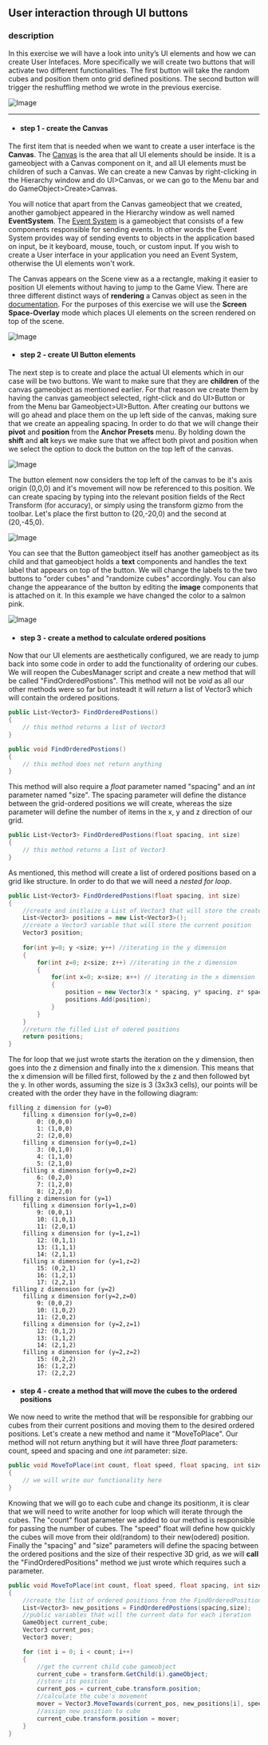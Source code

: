 ## User interaction through UI buttons

### description

In this exercise we will have a look into unity’s UI elements and how we can create User Intefaces. More specifically we will create two buttons that will activate two different functionalities. The first button will take the random cubes and position them onto grid defined positions. The second button will trigger the reshuffling method we wrote in the previous exercise. 

![Image](https://github.com/EleanaGrimshaw/unity-basic-training/blob/master/Image%20Links/UI_cubes_high.gif?raw=true)

---

* #### step 1 - create the Canvas
The first item that is needed when we want to create a user interface is the **Canvas**. The [Canvas](https://docs.unity3d.com/Packages/com.unity.ugui@1.0/manual/UICanvas.html) is the area that all UI elements should be inside. It is a gameobject with a Canvas component on it, and all UI elements must be children of such a Canvas. We can create a new Canvas by right-clicking in the Hierarchy window and do UI>Canvas, or we can go to the Menu bar and do GameObject>Create>Canvas. 

You will notice that apart from the Canvas gameobject that we created, another gamobject appeared in the Hierarchy window as well named **EventSystem**. The [Event System](https://docs.unity3d.com/Packages/com.unity.ugui@1.0/manual/EventSystem.html) is a gameobject that consists of a few components responsible for sending events. In other words the Event System provides way of sending events to objects in the application based on input, be it keyboard, mouse, touch, or custom input. If you wish to create a User interface in your application you need an Event System, otherwise the UI elements won't work. 

The Canvas appears on the Scene view as a a rectangle, making it easier to position UI elements without having to jump to the Game View. There are three different distinct ways of **rendering** a Canvas object as seen in the [documentation](https://docs.unity3d.com/Packages/com.unity.ugui@1.0/manual/UICanvas.html). For the purposes of this exercise we will use the **Screen Space-Overlay**  mode which places UI elements on the screen rendered on top of the scene. 

![Image](https://github.com/EleanaGrimshaw/unity-basic-training/blob/master/Image%20Links/screen%20space.JPG?raw=true)

* #### step 2 - create UI Button elements
The next step is to create and place the actual UI elements which in our case will be two buttons. We want to make sure that they are **children** of the canvas gameobject as mentioned earlier. For that reason we create them by having the canvas gameobject selected, right-click and do UI>Button or from the Menu bar Gameobject>UI>Button. After creating our buttons we will go ahead and place them on the up left side of the canvas, making sure that we create an appealing spacing. In order to do that we will change their **pivot** and **position** from the **Anchor Presets** menu. By holding down the **shift** and **alt** keys we make sure that we affect both pivot and position when we select the option to dock the button on the top left of the canvas.

![Image](https://github.com/EleanaGrimshaw/unity-basic-training/blob/master/Image%20Links/Anchors-UI.gif?raw=true)

The button element now considers the top left of the canvas to be it's axis origin (0,0,0) and it's movement will now be referenced to this position. We can create spacing by typing into the relevant position fields of the Rect Transform (for accuracy), or simply using the transform gizmo from the toolbar. Let's place the first button to (20,-20,0) and the second at (20,-45,0).

![Image](https://github.com/EleanaGrimshaw/unity-basic-training/blob/master/Image%20Links/button%20placement.JPG?raw=true)

You can see that the Button gameobject itself has another gameobject as its child and that gameobject holds a **text** components and handles the text label that appears on top of the button. We will change the labels to the two buttons to "order cubes" and "randomize cubes" accordingly. You can also change the appearance of the button by editing the **image** components that is attached on it. In this example we have changed the color to a salmon pink. 

![Image](https://github.com/EleanaGrimshaw/unity-basic-training/blob/master/Image%20Links/button%20editing.jpg?raw=true)

* #### step 3 - create a method to calculate ordered positions
Now that our UI elements are aesthetically configured, we are ready to jump back into some code in order to add the functionality of ordering our cubes. We will reopen the CubesManager script and create a new method that will be called "FindOrderedPostions". This method will not be *void* as all our other methods were so far but insteadt it will *return* a list of Vector3 which will contain the ordered positions.
```csharp
public List<Vector3> FindOrderedPostions()
{
    // this method returns a list of Vector3
}

public void FindOrderedPostions()
{
    // this method does not return anything
}
```
This method will also require a *float* parameter named "spacing" and an *int* parameter named "size". The spacing parameter will define the distance between the grid-ordered positions we will create, whereas the size parameter will define the number of items in the x, y and z direction of our grid.
```csharp
public List<Vector3> FindOrderedPostions(float spacing, int size)
{
    // this method returns a list of Vector3
}
```
As mentioned, this method will create a list of ordered positions based on a grid like structure. In order to do that we will need a *nested for loop*. 
```csharp
public List<Vector3> FindOrderedPostions(float spacing, int size)
{
    //create and initlaize a List of Vector3 that will store the created positions and will be returned at the end of this method
    List<Vector3> positions = new List<Vector3>();
    //create a Vector3 variable that will store the current position
    Vector3 position;
      
    for(int y=0; y <size; y++) //iterating in the y dimension
    {
        for(int z=0; z<size; z++) //iterating in the z dimension
        {
            for(int x=0; x<size; x++) // iterating in the x dimension
            {
                position = new Vector3(x * spacing, y* spacing, z* spacing);
                positions.Add(position);
            }
        }
    }
    //return the filled List of odered positions
    return positions;
}
```
The for loop that we just wrote starts the iteration on the y dimension, then goes into the z dimension and finally into the x dimension. This means that the x dimension will be filled first, followed by the z and then followed byt the y. In other words, assuming the size is 3 (3x3x3 cells), our points will be created with the order they have in the following diagram:
```
filling z dimension for (y=0)
    filling x dimension for(y=0,z=0)
        0: (0,0,0)
        1: (1,0,0)
        2: (2,0,0)
    filling x dimension for(y=0,z=1)
        3: (0,1,0)
        4: (1,1,0)
        5: (2,1,0)
    filling x dimension for(y=0,z=2)
        6: (0,2,0)
        7: (1,2,0)
        8: (2,2,0)
filling z dimension for (y=1)
    filling x dimension for(y=1,z=0)
        9: (0,0,1)
        10: (1,0,1)
        11: (2,0,1)
    filling x dimension for (y=1,z=1)
        12: (0,1,1)
        13: (1,1,1)
        14: (2,1,1)
    filling x dimension for (y=1,z=2)
        15: (0,2,1)
        16: (1,2,1)
        17: (2,2,1)
 filling z dimension for (y=2)
    filling x dimension for(y=2,z=0)
        9: (0,0,2)
        10: (1,0,2)
        11: (2,0,2)
    filling x dimension for (y=2,z=1)
        12: (0,1,2)
        13: (1,1,2)
        14: (2,1,2)
    filling x dimension for (y=2,z=2)
        15: (0,2,2)
        16: (1,2,2)
        17: (2,2,2) 
```

* #### step 4 - create a method that will move the cubes to the ordered positions
We now need to write the method that will be responsible for grabbing our cubes from their current positions and moving them to the desired ordered positions. Let's create a new method and name it "MoveToPlace". Our method will not return anything but it will have three *float* parameters: count, speed and spacing and one *int* parameter: size.
```csharp
public void MoveToPlace(int count, float speed, float spacing, int size)
{
    // we will write our functionality here
}
```
Knowing that we will go to each cube and change its positionm, it is clear that we will need to write another for loop which will iterate through the cubes. The "count" float parameter we added to our method is responsible for passing the number of cubes. The "speed" float will define how quickly the cubes will move from their old(random) to their new(odered) position. Finally the "spacing" and "size" parameters will define the spacing between the ordered positions and the size of their respective 3D grid, as we will **call** the "FindOrderedPositions" method we just wrote which requires such a parameter. 
```csharp
public void MoveToPlace(int count, float speed, float spacing, int size)
{
    //create the list of ordered positions from the FindOrderedPosition method
    List<Vector3> new_positions = FindOrderedPostions(spacing,size);
    //public variables that will the current data for each iteration
    GameObject current_cube;
    Vector3 current_pos;
    Vector3 mover;

    for (int i = 0; i < count; i++)
    {
        //get the current child cube gameobject
        current_cube = transform.GetChild(i).gameObject;
        //store its position 
        current_pos = current_cube.transform.position;
        //calculate the cube's movement
        mover = Vector3.MoveTowards(current_pos, new_positions[i], speed);
        //assign new position to cube
        current_cube.transform.position = mover;
    }
}
```
